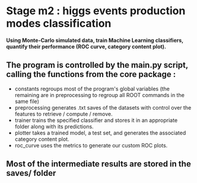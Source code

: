 # Stage m2 : higgs events production modes classification


#### Using Monte-Carlo simulated data, train Machine Learning classifiers, quantify their performance (ROC curve, category content plot). 
## The program is controlled by the main.py script, calling the functions from the core package :
- constants regroups most of the program's global variables (the remaining are in preprocessing to regroup all ROOT commands in the same file)
- preprocessing generates .txt saves of the datasets with control over the features to retrieve / compute / remove.
- trainer trains the specified classifier and stores it in an appropriate folder along with its predictions.
- plotter takes a trained model, a test set, and generates the associated category content plot.
- roc_curve uses the metrics to generate our custom ROC plots.



## Most of the intermediate results are stored in the saves/ folder 

